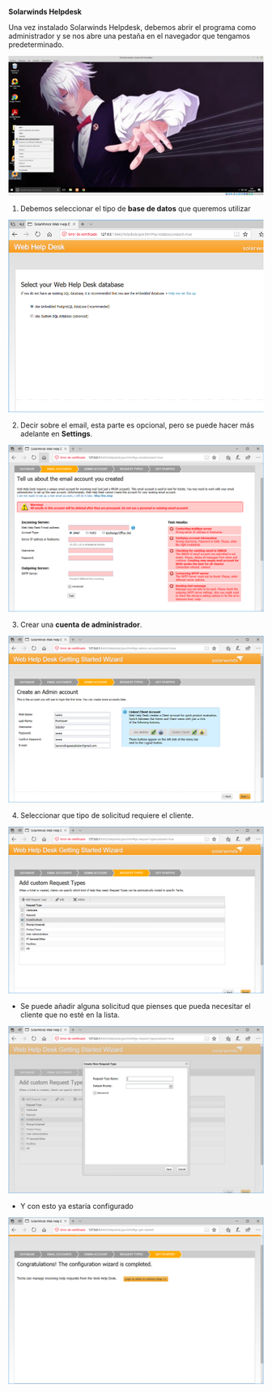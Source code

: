 **Solarwinds Helpdesk**

Una vez instalado Solarwinds Helpdesk, debemos abrir el programa como administrador y se nos abre una pestaña en el navegador que tengamos predeterminado.

![Imagen1](images/imagen1.png)

1. Debemos seleccionar el tipo de **base de datos** que queremos utilizar

![Imagen2](imagen2.png)

2. Decir sobre el email, esta parte es opcional, pero se puede hacer más adelante en **Settings**.

![Imagen3](imagen3.png)

3. Crear una **cuenta de administrador**.

![Imagen4](imagen4.png)

4. Seleccionar que tipo de solicitud requiere el cliente.

![Imagen5](imagen5.png)

- Se puede añadir alguna solicitud que pienses que pueda necesitar el cliente que no esté en la lista.

![Imagen6](imagen6.png)

- Y con esto ya estaría configurado

![Imagen7](imagen7.png)

